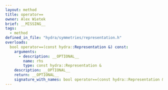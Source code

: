 ```yaml
---
layout: method
title: operator==
owner: Alex Wietek
brief: __MISSING__
tags:
  - method
defined_in_file: "hydra/symmetries/representation.h"
overloads:
  bool operator==(const hydra::Representation &) const:
    arguments:
      - description: __OPTIONAL__
        name: rhs
        type: const hydra::Representation &
    description: __OPTIONAL__
    return: __OPTIONAL__
    signature_with_names: bool operator==(const hydra::Representation & rhs) const
---
```

